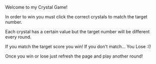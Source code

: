 Welcome to my Crystal Game!

In order to win you must click the correct crystals to match the target number.

Each crystal has a certain value but the target number will be different every round.

If you match the target score you win!
If you don't match... You Lose :(!

Once you win or lose just refresh the page and play another round!
